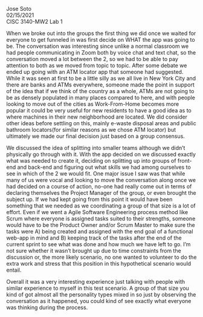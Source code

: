 Jose Soto										   	
02/15/2021												
CISC 3140-MW2
Lab 1

When we broke out into the groups the first thing we did once we waited for everyone to get funneled in was first decide on WHAT the app was going to be.  The conversation was interesting since unlike a normal classroom we had people communicating in Zoom both by voice chat and text chat, so the conversation moved a lot between the 2, so we had to be able to pay attention to both as we moved from topic to topic.  After some debate we ended up going with an ATM locator app that someone had suggested.  While it was seen at first to be a little silly as we all live in New York City and there are banks and ATMs everywhere, someone made the point in support of the idea that if we think of the country as a whole, ATMs are not going to be as densely populated in many places compared to here, and with people looking to move out of the cities as Work-From-Home becomes more popular it could be very useful for new residents to have a good idea as to where machines in their new neighborhood are located.  We did consider other ideas before settling on this, mainly e-waste disposal areas and public bathroom locators(for similar reasons as we chose ATM locator) but ultimately we made our final decision just based on a group consensus.  

We discussed the idea of splitting into smaller teams although we didn’t physically go through with it.  With the app decided on we discussed exactly what was needed to create it, deciding on splitting up into groups of front-end and back-end and figuring out what skills we had among ourselves to see in which of the 2 we would fit.  One major issue I saw was that while many of us were vocal and looking to move the conversation along once we had decided on a course of action, no-one had really come out in terms of declaring themselves the Project Manager of the group, or even brought the subject up.  If we had kept going from this point it would have been something that we needed as we coordinating a group of that size is a lot of effort.  Even if we went a Agile Software Engineering process method like Scrum where everyone is assigned tasks suited to their strengths, someone would have to be the Product Owner and/or Scrum Master to make sure the tasks were A) being created and assigned with the end goal of a functional web-app in mind and B) keeping track of the tasks after the end of the current sprint to see what was done and how much we have left to go.  I’m not sure whether it wasn’t brought up due to time constraints from the discussion or, the more likely scenario, no one wanted to volunteer to do the extra work and stress that this position in this hypothetical scenario would entail.

Overall it was a very interesting experience just talking with people with similar experience to myself in this test scenario.  A group of that size you kind of got almost all the personality types mixed in so just by observing the conversation as it happened, you could kind of see exactly what everyone was thinking during the process.